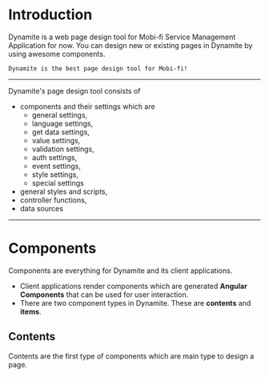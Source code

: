 # Introduction

Dynamite is a web page design tool for Mobi-fi Service Management Application for now. You can design new or existing pages in Dynamite by using awesome components.

    Dynamite is the best page design tool for Mobi-fi!
---

Dynamite's page design tool consists of

* components and their settings which are
    * general settings,
    * language settings,
    * get data settings,
    * value settings,
    * validation settings,
    * auth settings,
    * event settings,
    * style settings,
    * special settings
* general styles and scripts,
* controller functions,
* data sources

---

# Components
Components are everything for Dynamite and its client applications.

- Client applications render components which are generated **Angular Components** that can be used for user interaction.
- There are two component types in Dynamite. These are **contents** and **items**.

## Contents
Contents are the first type of components which are main type to design a page.


